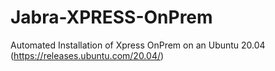 # Jabra-XPRESS-OnPrem
Automated Installation of Xpress OnPrem on an Ubuntu 20.04 (https://releases.ubuntu.com/20.04/)
